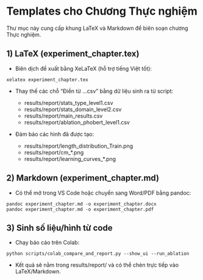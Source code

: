 # Templates cho Chương Thực nghiệm

Thư mục này cung cấp khung LaTeX và Markdown để biên soạn chương Thực nghiệm.

## 1) LaTeX (experiment_chapter.tex)
- Biên dịch đề xuất bằng XeLaTeX (hỗ trợ tiếng Việt tốt):

```
xelatex experiment_chapter.tex
```

- Thay thế các chỗ “Điền từ ...csv” bằng dữ liệu sinh ra từ script:
  - results/report/stats_type_level1.csv
  - results/report/stats_domain_level2.csv
  - results/report/main_results.csv
  - results/report/ablation_phobert_level1.csv

- Đảm bảo các hình đã được tạo:
  - results/report/length_distribution_Train.png
  - results/report/cm_*.png
  - results/report/learning_curves_*.png

## 2) Markdown (experiment_chapter.md)
- Có thể mở trong VS Code hoặc chuyển sang Word/PDF bằng pandoc:

```
pandoc experiment_chapter.md -o experiment_chapter.docx
pandoc experiment_chapter.md -o experiment_chapter.pdf
```

## 3) Sinh số liệu/hình từ code
- Chạy báo cáo trên Colab:

```
python scripts/colab_compare_and_report.py --show_ui --run_ablation
```

- Kết quả sẽ nằm trong results/report/ và có thể chèn trực tiếp vào LaTeX/Markdown.


